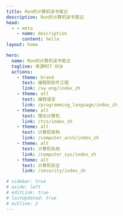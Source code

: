 ```yaml
---
title: Ron的计算机读书笔记
description: Ron的计算机读书笔记
head:
  - - meta
    - name: description
      content: hello
layout: home

hero:
  name: Ron的计算机读书笔记
  tagline: 来源MIT OCW
  actions:
    - theme: brand
      text: 编程和软件工程
      link: /sw_eng/index_zh
    - theme: alt
      text: 编程语言
      link: /programming_language/index_zh
    - theme: alt
      text: 理论计算机
      link: /tcs/index_zh
    - theme: alt
      text: 计算机架构
      link: /computer_arch/index_zh
    - theme: alt
      text: 计算机系统
      link: /computer_sys/index_zh
    - theme: alt
      text: 计算机安全
      link: /security/index_zh

# sidebar: true
# aside: left
# editLink: true
# lastUpdated: true
# outline: 2
---
```


